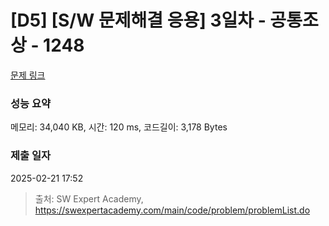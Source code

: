 # [D5] [S/W 문제해결 응용] 3일차 - 공통조상 - 1248 

[문제 링크](https://swexpertacademy.com/main/code/problem/problemDetail.do?contestProbId=AV15PTkqAPYCFAYD) 

### 성능 요약

메모리: 34,040 KB, 시간: 120 ms, 코드길이: 3,178 Bytes

### 제출 일자

2025-02-21 17:52



> 출처: SW Expert Academy, https://swexpertacademy.com/main/code/problem/problemList.do